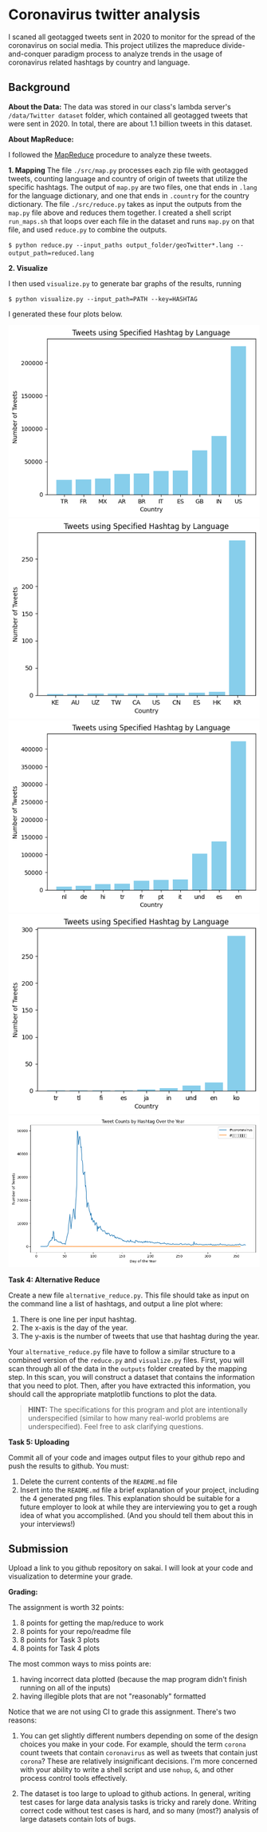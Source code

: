 # Coronavirus twitter analysis

I scaned all geotagged tweets sent in 2020 to monitor for the spread of the coronavirus on social media. This project utilizes the mapreduce divide-and-conquer paradigm process to analyze trends in the usage of coronavirus related hashtags by country and language. 

## Background

**About the Data:**
The data was stored in our class's lambda server's `/data/Twitter dataset` folder, which contained all geotagged tweets that were sent in 2020. In total, there are about 1.1 billion tweets in this dataset.

**About MapReduce:**

I followed the [MapReduce](https://en.wikipedia.org/wiki/MapReduce) procedure to analyze these tweets.

**1. Mapping**
   The file `./src/map.py` processes each zip file with geotagged tweets, counting language and country of origin of tweets that utilize the specific hashtags. The output of `map.py` are two files, one that ends in `.lang` for the language dictionary, and one that ends in `.country` for the country dictionary.
   The file `./src/reduce.py` takes as input the outputs from the `map.py` file above and reduces them together.
    I created a shell script `run_maps.sh` that loops over each file in the dataset and runs `map.py` on that file, and used `reduce.py` to combine the outputs.
```
$ python reduce.py --input_paths output_folder/geoTwitter*.lang --output_path=reduced.lang
```

**2. Visualize**

I then used `visualize.py` to generate bar graphs of the results, running
```
$ python visualize.py --input_path=PATH --key=HASHTAG
```
I generated these four plots below.

<img src="reduced.country%23coronavirus.png" />

<img src="reduced.country%23코로나바이러스.png" />

<img src="reduced.lang%23coronavirus.png" />

<img src="reduced.lang%23코로나바이러스.png" />

<img src=corona_plot.png />

**Task 4: Alternative Reduce**

Create a new file `alternative_reduce.py`.
This file should take as input on the command line a list of hashtags,
and output a line plot where:
1. There is one line per input hashtag.
1. The x-axis is the day of the year.
1. The y-axis is the number of tweets that use that hashtag during the year.

Your `alternative_reduce.py` file have to follow a similar structure to a combined version of the `reduce.py` and `visualize.py` files.
First, you will scan through all of the data in the `outputs` folder created by the mapping step.
In this scan, you will construct a dataset that contains the information that you need to plot.
Then, after you have extracted this information,
you should call the appropriate matplotlib functions to plot the data.

> **HINT:**
> The specifications for this program and plot are intentionally underspecified
> (similar to how many real-world problems are underspecified).
> Feel free to ask clarifying questions.

**Task 5: Uploading**

Commit all of your code and images output files to your github repo and push the results to github.
You must:
1. Delete the current contents of the `README.md` file
1. Insert into the `README.md` file a brief explanation of your project, including the 4 generated png files.
    This explanation should be suitable for a future employer to look at while they are interviewing you to get a rough idea of what you accomplished.
    (And you should tell them about this in your interviews!)

## Submission

Upload a link to you github repository on sakai.
I will look at your code and visualization to determine your grade.

**Grading:**

The assignment is worth 32 points:

1. 8 points for getting the map/reduce to work
1. 8 points for your repo/readme file
1. 8 points for Task 3 plots
1. 8 points for Task 4 plots

The most common ways to miss points are:
1. having incorrect data plotted (because the map program didn't finish running on all of the inputs)
1. having illegible plots that are not "reasonably" formatted

Notice that we are not using CI to grade this assignment.
There's two reasons:

1. You can get slightly different numbers depending on some of the design choices you make in your code.
    For example, should the term `corona` count tweets that contain `coronavirus` as well as tweets that contain just `corona`?
    These are relatively insignificant decisions.
    I'm more concerned with your ability to write a shell script and use `nohup`, `&`, and other process control tools effectively.

1. The dataset is too large to upload to github actions.
    In general, writing test cases for large data analysis tasks is tricky and rarely done.
    Writing correct code without test cases is hard,
    and so many (most?) analysis of large datasets contain lots of bugs.
